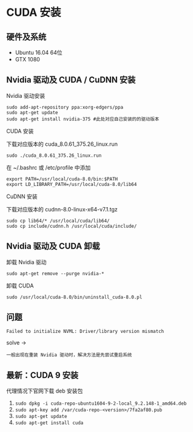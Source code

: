 # CUDA 安装

## 硬件及系统

- Ubuntu 16.04 64位
- GTX 1080

## Nvidia 驱动及 CUDA / CuDNN 安装

Nvidia 驱动安装

```
sudo add-apt-repository ppa:xorg-edgers/ppa
sudo apt-get update
sudo apt-get install nvidia-375 #此处对应自己安装的的驱动版本
```

CUDA 安装

下载对应版本的 cuda_8.0.61_375.26_linux.run

```
sudo ./cuda_8.0.61_375.26_linux.run
```

在 ~/.bashrc 或 /etc/profile 中添加

```
export PATH=/usr/local/cuda-8.0/bin:$PATH
export LD_LIBRARY_PATH=/usr/local/cuda-8.0/lib64
```

CuDNN 安装

下载对应版本的 cudnn-8.0-linux-x64-v7.1.tgz

```
sudo cp lib64/* /usr/local/cuda/lib64/
sudo cp include/cudnn.h /usr/local/cuda/include/
```

## Nvidia 驱动及 CUDA 卸载

卸载 Nvidia 驱动

```
sudo apt-get remove --purge nvidia-*
```

卸载 CUDA

``` shell
sudo /usr/local/cuda-8.0/bin/uninstall_cuda-8.0.pl
```

## 问题

```
Failed to initialize NVML: Driver/library version mismatch
```

solve ->

```
一般出现在重装 Nvidia 驱动时，解决方法是先尝试重启系统
```

## 最新：CUDA 9 安装

代理情况下官网下载 deb 安装包

1. `sudo dpkg -i cuda-repo-ubuntu1604-9-2-local_9.2.148-1_amd64.deb`
2. `sudo apt-key add /var/cuda-repo-<version>/7fa2af80.pub`
3. `sudo apt-get update`
4. `sudo apt-get install cuda`